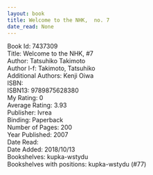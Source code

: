 ```yaml
---
layout: book
title: Welcome to the NHK,  no. 7
date_read: None
---
```


Book Id: 7437309<br />
Title: Welcome to the NHK, #7<br />
Author: Tatsuhiko Takimoto<br />
Author l-f: Takimoto, Tatsuhiko<br />
Additional Authors: Kenji Oiwa<br />
ISBN: <br />
ISBN13: 9789875628380<br />
My Rating: 0<br />
Average Rating: 3.93<br />
Publisher: Ivrea<br />
Binding: Paperback<br />
Number of Pages: 200<br />
Year Published: 2007<br />
Date Read: <br />
Date Added: 2018/10/13<br />
Bookshelves: kupka-wstydu<br />
Bookshelves with positions: kupka-wstydu (#77)<br />

